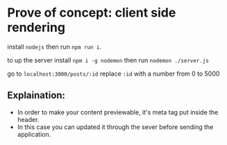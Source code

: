 # Prove of concept: client side rendering

install `nodejs` then run `npm run i`.

to up the server install `npm i -g nodemon` then run `nodemon ./server.js`

go to `localhost:3000/posts/:id` replace `:id` with a number from 0 to 5000

## Explaination:

-   In order to make your content previewable, it's meta tag put inside the header.
-   In this case you can updated it through the sever before sending the application.
